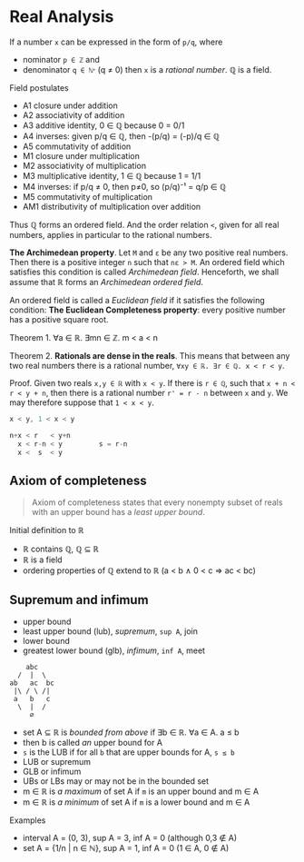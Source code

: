 # Real Analysis

If a number `x` can be expressed in the form of `p/q`, where
- nominator `p ∈ ℤ` and
- denominator `q ∈ ℕᐩ` (q ≠ 0)
then `x` is a *rational number*. ℚ is a field.

Field postulates
- A1 closure under addition
- A2 associativity of addition
- A3 additive identity, 0 ∈ ℚ because 0 = 0/1
- A4 inverses: given p/q ∈ ℚ, then -(p/q) = (-p)/q ∈ ℚ
- A5 commutativity of addition
- M1 closure under multiplication
- M2 associativity of multiplication
- M3 multiplicative identity, 1 ∈ ℚ because 1 = 1/1
- M4 inverses: if p/q ≠ 0, then p≠0, so (p/q)⁻¹ = q/p ∈ ℚ
- M5 commutativity of multiplication
- AM1 distributivity of multiplication over addition

Thus ℚ forms an ordered field. And the order relation `<`, given for all real numbers, applies in particular to the rational numbers.

**The Archimedean property**. Let `M` and `ε` be any two positive real numbers. Then there is a positive integer `n` such that `nε > M`. An ordered field which satisfies this condition is called *Archimedean field*. Henceforth, we shall assume that ℝ forms an *Archimedean ordered field*.

An ordered field is called a *Euclidean field* if it satisfies the following condition: **The Euclidean Completeness property**: every positive number has a positive square root.

Theorem 1. ∀a ∈ ℝ. ∃mn ∈ ℤ. m < a < n

Theorem 2. **Rationals are dense in the reals**. This means that between any two real numbers there is a rational number, `∀xy ∈ ℝ. ∃r ∈ ℚ. x < r < y`.

Proof. Given two reals `x,y ∈ ℝ` with `x < y`. If there is `r ∈ ℚ`, such that `x + n < r < y + n`, then there is a rational number `r' = r - n` between `x` and `y`. We may therefore suppose that `1 < x < y`.

```js
x < y, 1 < x < y

n+x < r   < y+n
  x < r-n < y         s = r-n
  x <  s  < y
```

## Axiom of completeness

>Axiom of completeness states that every nonempty subset of reals with an upper bound has a *least upper bound*.

Initial definition to ℝ
- ℝ contains ℚ, ℚ ⊆ ℝ
- ℝ is a field
- ordering properties of ℚ extend to ℝ (a < b ∧ 0 < c ⇒ ac < bc)


## Supremum and infimum

- upper bound
- least upper bound (lub), *supremum*, `sup A`, join
- lower bound
- greatest lower bound (glb), *infimum*, `inf A`, meet

```
    abc
  /  |  \
ab   ac  bc
 |\ / \ /|
 a   b   c
  \  |  /
     ∅
```

- set A ⊆ ℝ is *bounded from above* if ∃b ∈ ℝ. ∀a ∈ A. a ≤ b
- then b is called *an* upper bound for A
- `s` is the LUB if for all `b` that are upper bounds for A, `s ≤ b`
- LUB or supremum
- GLB or infimum
- UBs or LBs may or may not be in the bounded set
- m ∈ ℝ is *a maximum* of set A if `m` is an upper bound and m ∈ A
- m ∈ ℝ is *a minimum* of set A if `m` is a lower bound and m ∈ A

Examples
- interval A = (0, 3), sup A = 3, inf A = 0 (although 0,3 ∉ A)
- set A = {1/n | n ∈ ℕ}, sup A = 1, inf A = 0 (1 ∈ A, 0 ∉ A)
